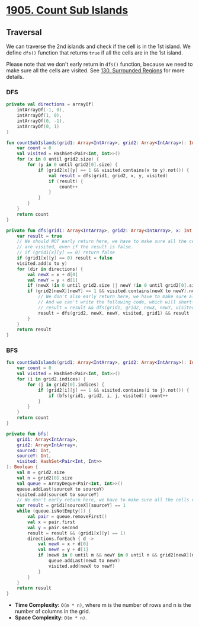 # [1905. Count Sub Islands](https://leetcode.com/problems/count-sub-islands/description/)
 
## Traversal
We can traverse the 2nd islands and check if the cell is in the 1st island. We define `dfs()` function that returns `true` if all the cells are in the 1st island.

Please note that we don't early return in `dfs()` function, because we need to make sure all the cells are visited. See [130. Surrounded Regions](../leetcode/130.surrounded-regions.md) for more details.

### DFS
```kotlin
private val directions = arrayOf(
    intArrayOf(-1, 0),
    intArrayOf(1, 0),
    intArrayOf(0, -1),
    intArrayOf(0, 1)
)

fun countSubIslands(grid1: Array<IntArray>, grid2: Array<IntArray>): Int {
    var count = 0
    val visited = HashSet<Pair<Int, Int>>()
    for (x in 0 until grid2.size) {
        for (y in 0 until grid2[0].size) {
            if (grid2[x][y] == 1 && visited.contains(x to y).not()) {
                val result = dfs(grid1, grid2, x, y, visited)
                if (result) {
                    count++
                }
            }
        }
    }
    return count
}

private fun dfs(grid1: Array<IntArray>, grid2: Array<IntArray>, x: Int, y: Int, visited: HashSet<Pair<Int, Int>>): Boolean {
    var result = true
    // We should NOT early return here, we have to make sure all the cells 
    // are visited, even if the result is false.
    // if (grid1[x][y] == 0) return false
    if (grid1[x][y] == 0) result = false
    visited.add(x to y)
    for (dir in directions) {
        val newX = x + d[0]
        val newY = y + d[1]
        if (newX !in 0 until grid2.size || newY !in 0 until grid2[0].size) continue
        if (grid2[newX][newY] == 1 && visited.contains(newX to newY).not()) {
            // We don't also early return here, we have to make sure all the cells visited.
            // And we can't write the following code, which will short-circuit the result.
            // result = result && dfs(grid1, grid2, newX, newY, visited)
            result = dfs(grid2, newX, newY, visited, grid1) && result
        }
    }
    return result
}
```

### BFS
```kotlin
fun countSubIslands(grid1: Array<IntArray>, grid2: Array<IntArray>): Int {
    var count = 0
    val visited = HashSet<Pair<Int, Int>>()
    for (i in grid2.indices) {
        for (j in grid2[0].indices) {
            if (grid2[i][j] == 1 && visited.contains(i to j).not()) {
                if (bfs(grid1, grid2, i, j, visited)) count++
            }
        }
    }
    return count
}

private fun bfs(
    grid1: Array<IntArray>, 
    grid2: Array<IntArray>,
    sourceX: Int, 
    sourceY: Int,
    visited: HashSet<Pair<Int, Int>>
): Boolean {
    val m = grid2.size
    val n = grid2[0].size
    val queue = ArrayDeque<Pair<Int, Int>>()
    queue.addLast(sourceX to sourceY)
    visited.add(sourceX to sourceY)
    // We don't early return here, we have to make sure all the cells visited.
    var result = grid1[sourceX][sourceY] == 1
    while (queue.isNotEmpty()) {
        val pair = queue.removeFirst()
        val x = pair.first
        val y = pair.second
        result = result && (grid1[x][y] == 1)
        directions.forEach { d ->
            val newX = x + d[0]
            val newY = y + d[1]
            if (newX in 0 until m && newY in 0 until n && grid2[newX][newY] == 1 && visited.contains(newX to newY).not()) {
                queue.addLast(newX to newY)
                visited.add(newX to newY)
            }
        }
    }
    return result
}
```

* **Time Complexity:** `O(m * n)`, where m is the number of rows and n is the number of columns in the grid.
* **Space Complexity:** `O(m * n)`.